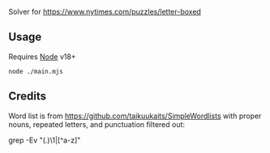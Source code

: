 Solver for 
https://www.nytimes.com/puzzles/letter-boxed

## Usage

Requires [Node](https://nodejs.org/) v18+

```
node ./main.mjs
```

## Credits

Word list is from https://github.com/taikuukaits/SimpleWordlists
with proper nouns, repeated letters, and punctuation filtered out:

grep -Ev "(.)\1|[^a-z]"
